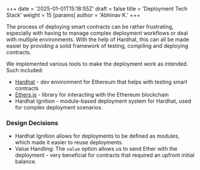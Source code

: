 +++
date = '2025-01-01T15:18:55Z'
draft = false
title = 'Deployment Tech Stack'
weight = 15
[params]
  author = 'Abhinav K.'
+++

The process of deploying smart contracts can be rather frustrating, especially with having to manage complex deployment workflows or deal with multiple environments.
With the help of Hardhat, this can all be made easier by providing a solid framework of testing, compiling and deploying contracts.

We implemented various tools to make the deployment work as intended. Such included:
- [Hardhat](https://hardhat.org/) - dev environment for Ethereum that helps with testing smart contracts
- [Ethers.js](https://docs.ethers.org/v5/) -  library for interacting with the Ethereum blockchain
- Hardhat Ignition - module-based deployment system for Hardhat, used for complex deployment scenarios.

### Design Decisions
- Hardhat Ignition allows for deployments to be defined as modules, which made it easier to reuse deployments.
- Value Handling: The `value` option allows us to send Ether with the deployment - very beneficial for contracts that required an upfront initial balance.